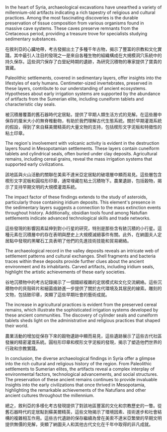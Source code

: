 In the heart of Syria, archaeological excavations have unearthed a variety of millennium-old artifacts indicating a rich tapestry of religious and cultural practices. Among the most fascinating discoveries is the durable preservation of tissue composition from various organisms found in massive cave systems. These caves preserve remnants from the Cretaceous period, providing a treasure trove for specialists studying sedimentary substances.

在敘利亞的心臟地帶，考古發掘出土了多種千年古物，揭示了豐富的宗教和文化實踐。其中最引人注目的發現之一是來自各種生物的組織構成在大規模洞穴系統中的持久保存。這些洞穴保存了白堊紀時期的遺跡，為研究沉積物的專家提供了寶貴的寶藏。

Paleolithic settlements, covered in sedimentary layers, offer insights into the lifestyles of early humans. Centimeter-sized invertebrates, preserved in these layers, contribute to our understanding of ancient ecosystems. Hypotheses about early irrigation systems are supported by the abundance of artifacts from the Sumerian elite, including cuneiform tablets and characteristic clay seals.

被沉積層覆蓋的舊石器時代定居點，提供了早期人類生活方式的見解。在這些層中保存的厘米大小的無脊椎動物，有助於我們理解古代生態系統。關於早期灌溉系統的假設，得到了來自蘇美爾精英的大量文物的支持，包括楔形文字泥板和特徵性的粘土印章。

The region's involvement with volcanic activity is evident in the destruction layers found in Mesopotamian settlements. These layers contain cuneiform tablets and cylindrical seals, often buried under clay deposits. Agricultural remains, including cereal grains, reveal the mass irrigation systems that supported early civilizations.

該地區與火山活動的關聯在美索不達米亞定居點的破壞層中顯而易見。這些層包含楔形文字泥板和圓柱形印章，通常埋藏在粘土沉積物下。農業遺跡，包括穀物，揭示了支持早期文明的大規模灌溉系統。

The impact factor of these findings extends to the study of asteroids, particularly those containing iridium deposits. This element's presence in the sedimentary layers suggests a connection to the mass extinction events throughout history. Additionally, obsidian tools found among Natufian settlements indicate advanced technological skills and trade networks.

這些發現的影響因素延伸到對小行星的研究，特別是那些含有銥沉積的小行星。這種元素在沉積層中的存在表明與歷史上大規模滅絕事件有關。此外，在納圖夫人定居點中發現的黑曜石工具表明了他們的先進技術技能和貿易網絡。

The archaeological record in the valley deposits reveals an intricate web of settlement patterns and cultural exchanges. Shell fragments and bacteria traces within these deposits provide further clues about the ancient environment and its inhabitants. Carved artifacts, including iridium seals, highlight the artistic achievements of these early societies.

谷地沉積物中的考古記錄揭示了一個錯綜複雜的定居模式和文化交流網絡。這些沉積物中的貝殼碎片和細菌痕跡進一步提供了關於古代環境及其居民的線索。雕刻的文物，包括銥印章，突顯了這些早期社會的藝術成就。

The increase in agricultural practices is evident from the preserved cereal remains, which illustrate the sophisticated irrigation systems developed by these ancient communities. The discovery of cylinder seals and cuneiform tablets sheds light on the administrative and religious practices that shaped their world.

農業活動的增加從保存下來的穀物遺跡中顯而易見，這些遺跡展示了這些古代社區發展的精密灌溉系統。圓柱形印章和楔形文字泥板的發現，揭示了塑造他們世界的行政和宗教實踐。

In conclusion, the diverse archaeological findings in Syria offer a glimpse into the rich cultural and religious history of the region. From Paleolithic settlements to Sumerian elites, the artifacts reveal a complex interplay of environmental factors, technological advancements, and social structures. The preservation of these ancient remains continues to provide invaluable insights into the early civilizations that once thrived in Mesopotamia, highlighting the remarkable achievements of the Natufians and other ancient cultures throughout the millennium.

總之，敘利亞的多樣化考古發現提供了對該地區豐富的文化和宗教歷史的一瞥。從舊石器時代的定居點到蘇美爾精英，這些文物揭示了環境因素、技術進步和社會結構的複雜相互作用。這些古代遺跡的保存繼續為曾在美索不達米亞繁榮的早期文明提供無價的見解，突顯了納圖夫人和其他古代文化在千年中取得的非凡成就。
